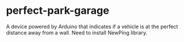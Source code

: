 # perfect-park-garage
A device powered by Arduino that indicates if a vehicle is at the perfect distance away from a wall.
Need to install NewPing library.
